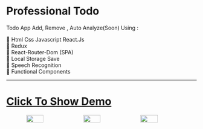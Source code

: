 # Professional Todo

Todo App Add, Remove , Auto Analyze(Soon) Using :

🔴 Html Css Javascript React.Js <br/>
🔴 Redux <br/>
🔴 React-Router-Dom (SPA) <br/>
🔴 Local Storage Save <br/>
🔴 Speech Recognition <br/>
🔴 Functional Components

---

# <a href="https://mohammad-pro-todo.netlify.app/dashboard" target="_blank"> Click To Show Demo</a>


<div style="display:flex" align="center">
<img src="https://user-images.githubusercontent.com/48680310/187001878-53729293-b3ec-4f16-a1e0-3a3d060c2361.png" style="width:30%"/>
<img src="https://user-images.githubusercontent.com/48680310/187001877-4b131eeb-4673-4a70-a77f-04947bdc8719.png" style="width:30%"/>
<img src="https://user-images.githubusercontent.com/48680310/187001875-39bca7ff-e842-4013-b3c6-f2dab09f93ed.png" style="width:30%"/>
</div>
